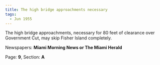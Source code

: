 ```yaml
---  
title: The high bridge approachments necessary  
tags:  
  - Jun 1955  
---  
```

  
The high bridge approachments, necessary for 80 feet of clearance over Government Cut, may skip Fisher Island completely.  
  
Newspapers: **Miami Morning News or The Miami Herald**  
  
Page: **9**, Section: **A** 
